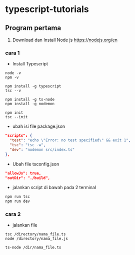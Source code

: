 # typescript-tutorials
## Program pertama
1. Download dan Install Node js
  https://nodejs.org/en <br>
  ### cara 1
  - Install Typescript
  ```
  node -v
  npm -v
  
  npm install -g typescript
  tsc --v
  
  npm install -g ts-node
  npm install -g nodemon
  
  npm init
  tsc --init
  ```
  - ubah isi file package.json
  ```json
  "scripts": {
    "test": "echo \"Error: no test specified\" && exit 1",
    "tsc": "tsc -w",
    "dev": "nodemon src/index.ts"
  },
  ```
  - Ubah file tsconfig.json
  ```json
  "allowJs": true,  
  "outDir": "./build", 
  ```
  - jalankan script di bawah pada 2 terminal
  ```bash
  npm run tsc
  npm run dev
  ```
  ### cara 2 
  - jalankan file 
  ```
  tsc /directory/nama_file.ts
  node /directory/nama_file.js
  
  ts-node /dir/nama_file.ts
  ```
